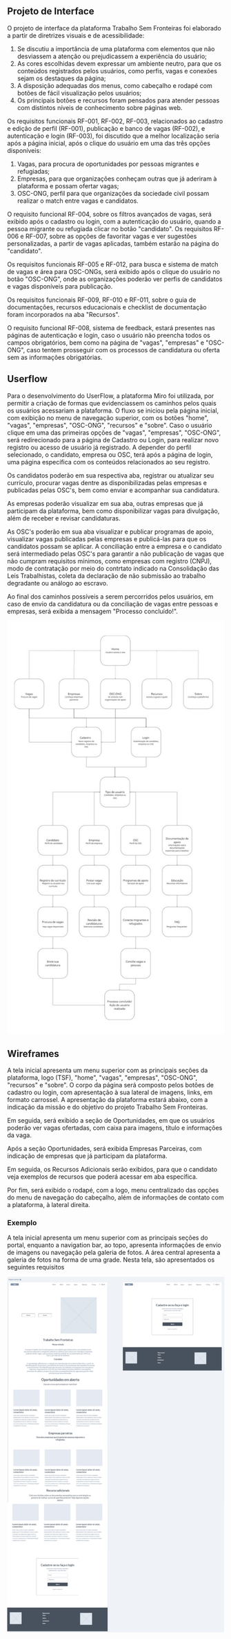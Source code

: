 ## Projeto de Interface

O projeto de interface da plataforma Trabalho Sem Fronteiras foi elaborado a partir de diretrizes visuais e de acessibilidade:<br>
1. Se discutiu a importância de uma plataforma com elementos que não desviassem a atenção ou prejudicassem a experiência do usuário;<br> 
2. As cores escolhidas devem expressar um ambiente neutro, para que os conteúdos registrados pelos usuários, como perfis, vagas e conexões sejam os destaques da página;<br> 
3. A disposição adequadas dos menus, como cabeçalho e rodapé com botões de fácil visualização pelos usuários;<br> 
4. Os principais botões e recursos foram pensados para atender pessoas com distintos níveis de conhecimento sobre páginas web.<br>

Os requisitos funcionais RF-001, RF-002, RF-003, relacionados ao cadastro e edição de perfil (RF-001), publicação e banco de vagas (RF-002), e autenticação e login (RF-003), foi discutido que a melhor localização seria após a página inicial, após o clique do usuário em uma das três opções disponíveis:<br> 
1. Vagas, para procura de oportunidades por pessoas migrantes e refugiadas;<br>
2. Empresas, para que organizações conheçam outras que já aderiram à plataforma e possam ofertar vagas;<br>
3. OSC-ONG, perfil para que organizações da sociedade civil possam realizar o match entre vagas e candidatos.<br>

O requisito funcional RF-004, sobre os filtros avançados de vagas, será exibido após o cadastro ou login, com a autenticação do usuário, quando a pessoa migrante ou refugiada clicar no botão "candidato". Os requisitos RF-006 e RF-007, sobre as opções de favoritar vagas e ver sugestões personalizadas, a partir de vagas aplicadas, também estarão na página do "candidato".

Os requisitos funcionais RF-005 e RF-012, para busca e sistema de match de vagas e área para OSC-ONGs, será exibido após o clique do usuário no botão "OSC-ONG", onde as organizações poderão ver perfis de candidatos e vagas disponíveis para publicação.

Os requisitos funcionais RF-009, RF-010 e RF-011, sobre o guia de documentações, recursos educacionais e checklist de documentação foram incorporados na aba "Recursos".

O requisito funcional RF-008, sistema de feedback, estará presentes nas páginas de autenticação e login, caso o usuário não preencha todos os campos obrigatórios, bem como na página de "vagas", "empresas" e "OSC-ONG", caso tentem prosseguir com os processos de candidatura ou oferta sem as informações obrigatórias.

## Userflow

Para o desenvolvimento do UserFlow, a plataforma Miro foi utilizada, por permitir a criação de formas que evidenciassem os caminhos pelos quais os usuários acessariam a plataforma. O fluxo se iniciou pela página inicial, com exibição no menu de navegação superior, com os  botões "home", "vagas", "empresas", "OSC-ONG", "recursos" e "sobre". Caso o usuário clique em uma das primeiras opções de "vagas", "empresas", "OSC-ONG", será redirecionado para a página de Cadastro ou Login, para realizar novo registro ou acesso de usuário já registrado. A depender do perfil selecionado, o candidato, empresa ou OSC, terá após a página de login, uma página específica com os conteúdos relacionados ao seu registro.

Os candidatos poderão em sua respectiva aba, registrar ou atualizar seu currículo, procurar vagas dentre as disponibilizadas pelas empresas e publicadas pelas OSC's, bem como enviar e acompanhar sua candidatura.

As empresas poderão visualizar em sua aba, outras empresas que já participam da plataforma, bem como disponibilizar vagas para divulgação, além de receber e revisar candidaturas.

As OSC's poderão em sua aba visualizar e publicar programas de apoio, visualizar vagas publicadas pelas empresas e publicá-las para que os candidatos possam se aplicar. A conciliação entre a empresa e o candidato será intermediado pelas OSC's para garantir a não publicação de vagas que não cumpram requisitos mínimos, como empresas com registro (CNPJ), modo de contratação por meio do contrtato indicado na Consolidação das Leis Trabalhistas, coleta da declaração de não submissão ao trabalho degradante ou análogo ao escravo.

Ao final dos caminhos possíveis a serem percorridos pelos usuários, em caso de envio da candidatura ou da conciliação de vagas entre pessoas e empresas, será exibida a mensagem "Processo concluído!".

![Exemplo de UserFlow](img/userflow.png)

## Wireframes

A tela inicial apresenta um menu superior com as principais seções da plataforma, logo (TSF), "home", "vagas", "empresas", "OSC-ONG", "recursos" e "sobre". O corpo da página será composto pelos botões de cadastro ou login, com apresentação à sua lateral de imagens, links, em formato carrossel. A apresentação da plataforma estará abaixo, com a indicação da missão e do objetivo do projeto Trabalho Sem Fronteiras.

Em seguida, será exibido a seção de Oportunidades, em que os usuários poderão ver vagas ofertadas, com caixa para imagens, título e informações da vaga.

Após a seção Oportunidades, será exibida Empresas Parceiras, com indicação de empresas que já participam da plataforma.

Em seguida, os Recursos Adicionais serão exibidos, para que o candidato veja exemplos de recursos que poderá acessar em aba específica.

Por fim, será exibido o rodapé, com a logo, menu centralizado das opções do menu de navegação do cabeçalho, além de informações de contato com a plataforma, à lateral direita.

### Exemplo

A tela inicial apresenta um menu superior com as principais seções do portal, enquanto a navigation bar, ao topo, apresenta informações de envio de imagens ou navegação pela galeria de fotos. A área central apresenta a galeria de fotos na forma de uma grade. Nesta tela, são apresentados os seguintes requisitos

![Exemplo de Wireframe](img/wireframe.png)
